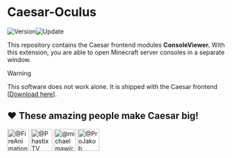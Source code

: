 # Caesar-Oculus
![Version](https://img.shields.io/badge/Version-v0.0.1-green)![Update](https://img.shields.io/badge/Update-23.4.2025-blue)

This repository contains the Caesar frontend modules **ConsoleViewer.**
With this extension, you are able to open Minecraft server consoles in a separate window.

> [!WARNING]
> This software does not work alone. It is shipped with the Caesar frontend [[Download here](https://github.com/JWeinelt/Caesar/releases)].


## ❤️ These amazing people make Caesar big!

<a href="https://github.com/FireAnimationStudios "><img src="https://github.com/FireAnimationStudios.png" width="50" height="50" alt="@FireAnimationStudios "/></a>
<a href="https://github.com/PhastixTV"><img src="https://github.com/PhastixTV.png" width="50" height="50" alt="@PhastixTV"/></a>
<a href="https://github.com/michaelmawick"><img src="https://github.com/michaelmawick.png" width="50" height="50" alt="@michaelmawick"/></a>
<a href="https://github.com/ProJakob"><img src="https://github.com/ProJakob.png" width="50" height="50" alt="@ProJakob"/></a>
